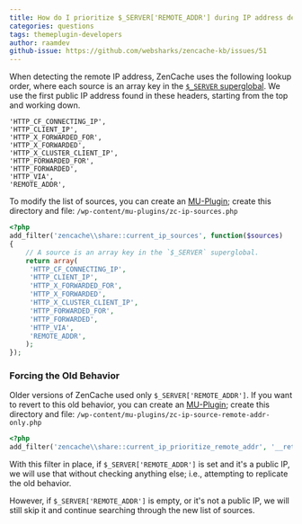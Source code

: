 ```yaml
---
title: How do I prioritize $_SERVER['REMOTE_ADDR'] during IP address detection?
categories: questions
tags: themeplugin-developers
author: raamdev
github-issue: https://github.com/websharks/zencache-kb/issues/51
---
```


When detecting the remote IP address, ZenCache uses the following lookup order, where each source is an array key in the [`$_SERVER` superglobal](http://php.net/manual/en/reserved.variables.server.php). We use the first public IP address found in these headers, starting from the top and working down.

  ```text
  'HTTP_CF_CONNECTING_IP',
  'HTTP_CLIENT_IP',
  'HTTP_X_FORWARDED_FOR',
  'HTTP_X_FORWARDED',
  'HTTP_X_CLUSTER_CLIENT_IP',
  'HTTP_FORWARDED_FOR',
  'HTTP_FORWARDED',
  'HTTP_VIA',
  'REMOTE_ADDR',
  ```

To modify the list of sources, you can create an [MU-Plugin](http://codex.wordpress.org/Must_Use_Plugins); create this directory and file:
`/wp-content/mu-plugins/zc-ip-sources.php`

```php
<?php
add_filter('zencache\\share::current_ip_sources', function($sources)
{
	// A source is an array key in the `$_SERVER` superglobal.
	return array(
	 'HTTP_CF_CONNECTING_IP',
	 'HTTP_CLIENT_IP',
	 'HTTP_X_FORWARDED_FOR',
	 'HTTP_X_FORWARDED',
	 'HTTP_X_CLUSTER_CLIENT_IP',
	 'HTTP_FORWARDED_FOR',
	 'HTTP_FORWARDED',
	 'HTTP_VIA',
	 'REMOTE_ADDR',
	);
});
```

### Forcing the Old Behavior

Older versions of ZenCache used only `$_SERVER['REMOTE_ADDR']`. If you want to revert to this old behavior, you can create an [MU-Plugin](http://codex.wordpress.org/Must_Use_Plugins); create this directory and file:
`/wp-content/mu-plugins/zc-ip-source-remote-addr-only.php`

```php
<?php
add_filter('zencache\\share::current_ip_prioritize_remote_addr', '__return_true');
```

With this filter in place, if `$_SERVER['REMOTE_ADDR']` is set and it's a public IP, we will use that without checking anything else; i.e., attempting to replicate the old behavior.

However, if `$_SERVER['REMOTE_ADDR']` is empty, or it's not a public IP, we will still skip it and continue searching through the new list of sources.